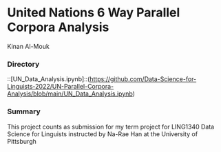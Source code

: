 # United Nations 6 Way Parallel Corpora Analysis 
Kinan Al-Mouk

### Directory 
::[UN_Data_Analysis.ipynb]::(https://github.com/Data-Science-for-Linguists-2022/UN-Parallel-Corpora-Analysis/blob/main/UN_Data_Analysis.ipynb)

### Summary 
This project counts as submission for my term project for LING1340 Data Science for Linguists instructed by Na-Rae Han at the University of Pittsburgh


  
